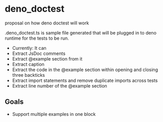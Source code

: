 # deno_doctest

proposal on how deno doctest will work

.deno_doctest.ts is sample file generated that will be plugged in to deno runtime
for the tests to be run.

- Currently: It can
- Extract JsDoc comments
- Extract @example section from it
- Extract caption
- Extract the code in the @example section within opening and closing three backticks
- Extract import statements and remove duplicate imports across tests
- Extract line number of the @example section

## Goals

- Support multiple examples in one block
